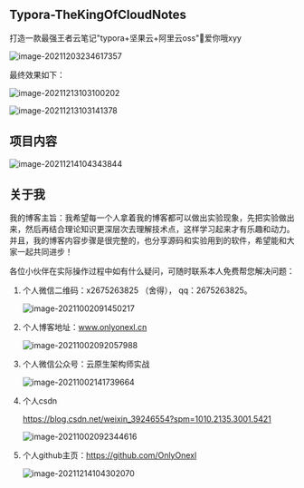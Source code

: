 ## Typora-TheKingOfCloudNotes
打造一款最强王者云笔记"typora+坚果云+阿里云oss"💖爱你哦xyy

![image-20211203234617357](https://bucket-hg.oss-cn-shanghai.aliyuncs.com/img/image-20211203234617357.png)

最终效果如下：

![image-20211213103100202](https://bucket-hg.oss-cn-shanghai.aliyuncs.com/img/image-20211213103100202.png)

![image-20211213103141378](https://bucket-hg.oss-cn-shanghai.aliyuncs.com/img/image-20211213103141378.png)

## 项目内容

![image-20211214104343844](https://bucket-hg.oss-cn-shanghai.aliyuncs.com/img/image-20211214104343844.png)

## 关于我

我的博客主旨：我希望每一个人拿着我的博客都可以做出实验现象，先把实验做出来，然后再结合理论知识更深层次去理解技术点，这样学习起来才有乐趣和动力。并且，我的博客内容步骤是很完整的，也分享源码和实验用到的软件，希望能和大家一起共同进步！

各位小伙伴在实际操作过程中如有什么疑问，可随时联系本人免费帮您解决问题：

1. 个人微信二维码：x2675263825 （舍得）， qq：2675263825。

   ![image-20211002091450217](https://bucket-hg.oss-cn-shanghai.aliyuncs.com/img/20211106144206.png)

2. 个人博客地址：www.onlyonexl.cn

   ![image-20211002092057988](https://bucket-hg.oss-cn-shanghai.aliyuncs.com/img/20211106144213.png)

3. 个人微信公众号：云原生架构师实战

   ![image-20211002141739664](https://bucket-hg.oss-cn-shanghai.aliyuncs.com/img/20211106144224.png)

4. 个人csdn

   https://blog.csdn.net/weixin_39246554?spm=1010.2135.3001.5421

   ![image-20211002092344616](https://bucket-hg.oss-cn-shanghai.aliyuncs.com/img/20211106144230.png)

5. 个人github主页：https://github.com/OnlyOnexl

   ![image-20211214104302070](https://bucket-hg.oss-cn-shanghai.aliyuncs.com/img/image-20211214104302070.png)
